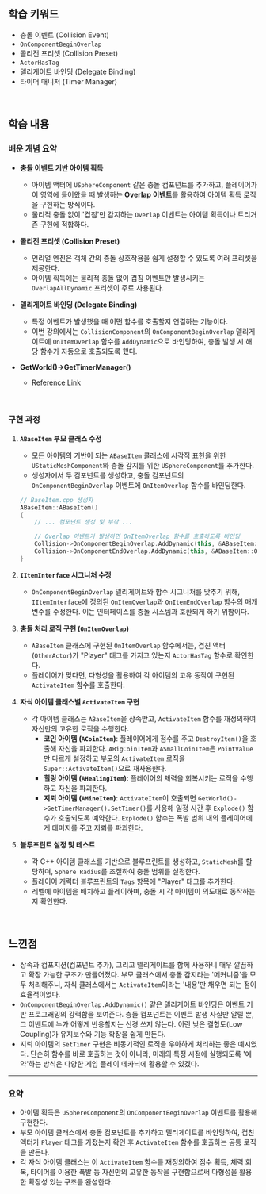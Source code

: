## 학습 키워드

  - 충돌 이벤트 (Collision Event)
  - `OnComponentBeginOverlap`
  - 콜리전 프리셋 (Collision Preset)
  - `ActorHasTag`
  - 델리게이트 바인딩 (Delegate Binding)
  - 타이머 매니저 (Timer Manager)

<br/>

## 학습 내용

### 배운 개념 요약

  - **충돌 이벤트 기반 아이템 획득**

      - 아이템 액터에 `USphereComponent` 같은 충돌 컴포넌트를 추가하고, 플레이어가 이 영역에 들어왔을 때 발생하는 **Overlap 이벤트**를 활용하여 아이템 획득 로직을 구현하는 방식이다.
      - 물리적 충돌 없이 '겹침'만 감지하는 `Overlap` 이벤트는 아이템 획득이나 트리거 존 구현에 적합하다.

  - **콜리전 프리셋 (Collision Preset)**

      - 언리얼 엔진은 객체 간의 충돌 상호작용을 쉽게 설정할 수 있도록 여러 프리셋을 제공한다.
      - 아이템 획득에는 물리적 충돌 없이 겹침 이벤트만 발생시키는 `OverlapAllDynamic` 프리셋이 주로 사용된다.

  - **델리게이트 바인딩 (Delegate Binding)**

      - 특정 이벤트가 발생했을 때 어떤 함수를 호출할지 연결하는 기능이다.
      - 이번 강의에서는 `CollisionComponent`의 `OnComponentBeginOverlap` 델리게이트에 `OnItemOverlap` 함수를 `AddDynamic`으로 바인딩하여, 충돌 발생 시 해당 함수가 자동으로 호출되도록 했다.

  - **GetWorld()->GetTimerManager()**

      - [Reference Link](./C++/GetWorld().md)

<br/>

### 구현 과정

1.  **`ABaseItem` 부모 클래스 수정**

      - 모든 아이템의 기반이 되는 `ABaseItem` 클래스에 시각적 표현을 위한 `UStaticMeshComponent`와 충돌 감지를 위한 `USphereComponent`를 추가한다.
      - 생성자에서 두 컴포넌트를 생성하고, 충돌 컴포넌트의 `OnComponentBeginOverlap` 이벤트에 `OnItemOverlap` 함수를 바인딩한다.



    ```cpp
    // BaseItem.cpp 생성자
    ABaseItem::ABaseItem()
    {
        // ... 컴포넌트 생성 및 부착 ...

        // Overlap 이벤트가 발생하면 OnItemOverlap 함수를 호출하도록 바인딩
        Collision->OnComponentBeginOverlap.AddDynamic(this, &ABaseItem::OnItemOverlap);
        Collision->OnComponentEndOverlap.AddDynamic(this, &ABaseItem::OnItemEndOverlap);
    }
    ```

2.  **`IItemInterface` 시그니처 수정**

      - `OnComponentBeginOverlap` 델리게이트와 함수 시그니처를 맞추기 위해, `IItemInterface`에 정의된 `OnItemOverlap`과 `OnItemEndOverlap` 함수의 매개변수를 수정한다. 이는 인터페이스를 충돌 시스템과 호환되게 하기 위함이다.

3.  **충돌 처리 로직 구현 (`OnItemOverlap`)**

      - `ABaseItem` 클래스에 구현된 `OnItemOverlap` 함수에서는, 겹친 액터(`OtherActor`)가 "Player" 태그를 가지고 있는지 `ActorHasTag` 함수로 확인한다.
      - 플레이어가 맞다면, 다형성을 활용하여 각 아이템의 고유 동작이 구현된 `ActivateItem` 함수를 호출한다.

4.  **자식 아이템 클래스별 `ActivateItem` 구현**

      - 각 아이템 클래스는 `ABaseItem`을 상속받고, `ActivateItem` 함수를 재정의하여 자신만의 고유한 로직을 수행한다.
          - **코인 아이템 (`ACoinItem`)**: 플레이어에게 점수를 주고 `DestroyItem()`을 호출해 자신을 파괴한다. `ABigCoinItem`과 `ASmallCoinItem`은 `PointValue`만 다르게 설정하고 부모의 `ActivateItem` 로직을 `Super::ActivateItem()`으로 재사용한다.
          - **힐링 아이템 (`AHealingItem`)**: 플레이어의 체력을 회복시키는 로직을 수행하고 자신을 파괴한다.
          - **지뢰 아이템 (`AMineItem`)**: `ActivateItem`이 호출되면 `GetWorld()->GetTimerManager().SetTimer()`를 사용해 일정 시간 후 `Explode()` 함수가 호출되도록 예약한다. `Explode()` 함수는 폭발 범위 내의 플레이어에게 데미지를 주고 지뢰를 파괴한다.

5.  **블루프린트 설정 및 테스트**

      - 각 C++ 아이템 클래스를 기반으로 블루프린트를 생성하고, `StaticMesh`를 할당하며, `Sphere Radius`를 조절하여 충돌 범위를 설정한다.
      - 플레이어 캐릭터 블루프린트의 `Tags` 항목에 "Player" 태그를 추가한다.
      - 레벨에 아이템을 배치하고 플레이하며, 충돌 시 각 아이템이 의도대로 동작하는지 확인한다.

<br/>

## 느낀점

  - 상속과 컴포지션(컴포넌트 추가), 그리고 델리게이트를 함께 사용하니 매우 깔끔하고 확장 가능한 구조가 만들어졌다. 부모 클래스에서 충돌 감지라는 '메커니즘'을 모두 처리해주니, 자식 클래스에서는 `ActivateItem`이라는 '내용'만 채우면 되는 점이 효율적이었다.
  - `OnComponentBeginOverlap.AddDynamic()` 같은 델리게이트 바인딩은 이벤트 기반 프로그래밍의 강력함을 보여준다. 충돌 컴포넌트는 이벤트 발생 사실만 알릴 뿐, 그 이벤트에 누가 어떻게 반응할지는 신경 쓰지 않는다. 이런 낮은 결합도(Low Coupling)가 유지보수와 기능 확장을 쉽게 만든다.
  - 지뢰 아이템의 `SetTimer` 구현은 비동기적인 로직을 우아하게 처리하는 좋은 예시였다. 단순히 함수를 바로 호출하는 것이 아니라, 미래의 특정 시점에 실행되도록 '예약'하는 방식은 다양한 게임 플레이 메카닉에 활용할 수 있겠다.

-----

### 요약

- 아이템 획득은 `USphereComponent`의 `OnComponentBeginOverlap` 이벤트를 활용해 구현한다.
- 부모 아이템 클래스에서 충돌 컴포넌트를 추가하고 델리게이트를 바인딩하여, 겹친 액터가 `Player` 태그를 가졌는지 확인 후 `ActivateItem` 함수를 호출하는 공통 로직을 만든다.
- 각 자식 아이템 클래스는 이 `ActivateItem` 함수를 재정의하여 점수 획득, 체력 회복, 타이머를 이용한 폭발 등 자신만의 고유한 동작을 구현함으로써 다형성을 활용한 확장성 있는 구조를 완성한다.
